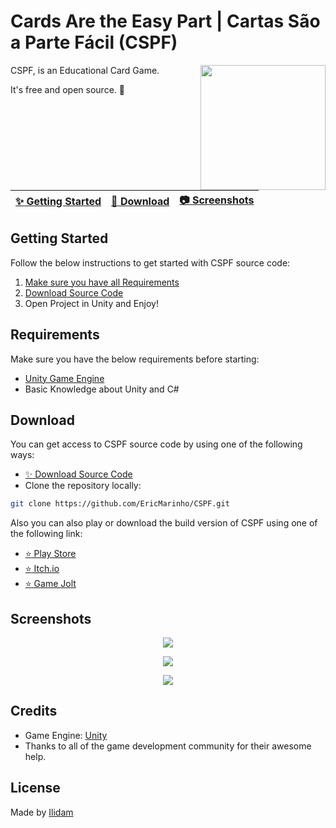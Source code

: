 # Cards Are the Easy Part | Cartas São a Parte Fácil (CSPF)
<img align="right" src="https://img.itch.zone/aW1nLzExMzczNjY4LnBuZw==/315x250%23c/VQ%2BDKr.png" width= 200/>
CSPF, is an Educational Card Game.

It's free and open source. :clap:

| [:sparkles: Getting Started](#getting-started) | [:rocket: Download](#download) | [:camera: Screenshots](#screenshots) |
| --------------- | -------- |  -------- |

## Getting Started

Follow the below instructions to get started with CSPF source code:

1. [Make sure you have all Requirements](#requirements)
2. [Download Source Code](#download)
3. Open Project in Unity and Enjoy!

## Requirements

Make sure you have the below requirements before starting:

- [Unity Game Engine](https://unity3d.com)
- Basic Knowledge about Unity and C#

## Download

You can get access to CSPF source code by using one of the following ways:

- [:sparkles: Download Source Code](https://github.com/EricMarinho/CSPF/archive/master.zip)
- Clone the repository locally:

```bash
git clone https://github.com/EricMarinho/CSPF.git
```

Also you can also play or download the build version of CSPF using one of the following link:

- [:star: Play Store](https://play.google.com/store/apps/details?id=com.IlidamStudios.CSPF)
- [:star: Itch.io](https://ilidam.itch.io/cspf)
- [:star: Game Jolt](https://gamejolt.com/games/CSPF/752718)

## Screenshots

<p align="center">
  <img src="https://img.itch.zone/aW1hZ2UvMTY3NjUyMS8xMTM3MzYzMS5wbmc=/original/TbS4ma.png"/>
</p>

<p align="center">
  <img src="https://img.itch.zone/aW1hZ2UvMTY3NjUyMS8xMTM3MzYzMi5wbmc=/original/TqDNNX.png"/>
</p>

<p align="center">
  <img src="https://img.itch.zone/aW1hZ2UvMTY3NjUyMS8xMTM3MzYzNC5wbmc=/original/K7UY4A.png"/>
</p>

## Credits

- Game Engine: [Unity](https://unity3d.com/)
- Thanks to all of the game development community for their awesome help.

## License

Made by [Ilidam](https://github.com/EricMarinho)
